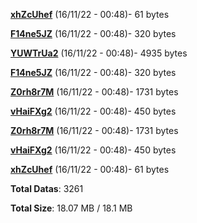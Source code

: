 [**xhZcUhef**](/data/xhZcUhef.txt) (16/11/22 - 00:48)- 61 bytes

[**F14ne5JZ**](/data/F14ne5JZ.txt) (16/11/22 - 00:48)- 320 bytes

[**YUWTrUa2**](/data/YUWTrUa2.txt) (16/11/22 - 00:48)- 4935 bytes

[**F14ne5JZ**](/data/F14ne5JZ.txt) (16/11/22 - 00:48)- 320 bytes

[**Z0rh8r7M**](/data/Z0rh8r7M.txt) (16/11/22 - 00:48)- 1731 bytes

[**vHaiFXg2**](/data/vHaiFXg2.txt) (16/11/22 - 00:48)- 450 bytes

[**Z0rh8r7M**](/data/Z0rh8r7M.txt) (16/11/22 - 00:48)- 1731 bytes

[**vHaiFXg2**](/data/vHaiFXg2.txt) (16/11/22 - 00:48)- 450 bytes

[**xhZcUhef**](/data/xhZcUhef.txt) (16/11/22 - 00:48)- 61 bytes

**Total Datas**: 3261

**Total Size**: 18.07 MB / 18.1 MB